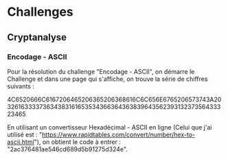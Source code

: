 # Challenges

## Cryptanalyse

### Encodage - ASCII

Pour la résolution du challenge "Encodage - ASCII", on démarre le Challenge et dans une page qui s'affiche, on trouve la série de chiffres suivants :

4C6520666C6167206465206365206368616C6C656E6765206573743A203261633337363438316165353436636436383964356239313237356433323465

En utilisant un convertisseur Hexadécimal - ASCII en ligne (Celui que j'ai utilisé est : "https://www.rapidtables.com/convert/number/hex-to-ascii.html"), on obtient le code à entrer : "2ac376481ae546cd689d5b91275d324e".